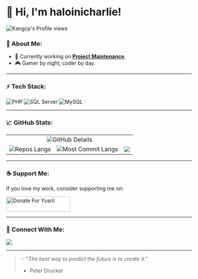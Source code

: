 # 👋 Hi, I'm haloinicharlie!

<!--![Profile Banner](https://via.placeholder.com/1200x400?text=Your+Cool+Banner+Here) -->

![Kangcp's Profile views](https://komarev.com/ghpvc/?username=haloinicharlie&style=flat&color=blueviolet)<br>

### 🚀 About Me:
- 🔭 Currently working on **[Project Maintenance](https://github.com/haloinicharlie/)**.
- 🎮 Gamer by night, coder by day.
---

### ⚡️ Tech Stack:
![PHP](https://img.shields.io/badge/-PHP-777BB4?logo=php&logoColor=white&style=flat-square)
![SQL Server](https://img.shields.io/badge/-SQL%20Server-CC2927?logo=microsoftsqlserver&logoColor=white&style=flat-square)
![MySQL](https://img.shields.io/badge/-MySQL-3776AB?logo=mysql&logoColor=white&style=flat-square)

---

### 📈 GitHub Stats:
<table>
 <tbody>
    <tr>
      <td colspan=3 align="center">
        <img src="http://github-profile-summary-cards.vercel.app/api/cards/profile-details?username=haloinicharlie&theme=algolia" alt="GitHub Details">
      </td>
    </tr>  
    <tr>
      <td>
        <img src="http://github-profile-summary-cards.vercel.app/api/cards/repos-per-language?username=haloinicharlie&theme=algolia" alt="Repos Langs">
      </td>
      <td> 
        <img src="http://github-profile-summary-cards.vercel.app/api/cards/most-commit-language?username=haloinicharlie&theme=algolia" alt="Most Commit Langs">
      </td>
      <td>
        <img src = "http://github-profile-summary-cards.vercel.app/api/cards/productive-time?username=haloinicharlie&theme=algolia&utcOffset=8">
      </td>
    </tr>      
  </tbody>
</table>


---

### ☕ Support Me:
If you love my work, consider supporting me on:

<a href="https://saweria.co/kangcp" target="_blank"><img src="https://user-images.githubusercontent.com/26188697/180601310-e82c63e4-412b-4c36-b7b5-7ba713c80380.png" alt="Donate For Yusril" height="41" width="174"></a>

---

### 🔗 Connect With Me:
<p>
 <a href="mailto:cpamungkas@gramedia.com"><img src="https://img.shields.io/badge/cpamungkas@gramedia.com-8A2BE2"></a>
  <!--<a href="https://linkedin.com/in/yourusername"><img src="https://img.shields.io/badge/-LinkedIn-0077B5?logo=linkedin&logoColor=white&style=flat-square" alt="LinkedIn"></a>-->
<!--   <a href="https://twitter.com/cpamungkas"><img src="https://img.shields.io/badge/-Twitter-1DA1F2?logo=twitter&logoColor=white&style=flat-square" alt="Twitter"></a> -->
<!--   <a href="https://instagram.com/cpamungkas"><img src="https://img.shields.io/badge/-Instagram-E4405F?logo=instagram&logoColor=white&style=flat-square" alt="Instagram"></a> -->
</p>

---

> 💡 *"The best way to predict the future is to create it."*  
> - Peter Drucker


<!--## License
[MIT License](https://github.com/Sansekai/Wa-OpenAI/blob/main/LICENSE)

Copyright (c) 2024 kangcp-->
